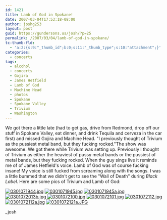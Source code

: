 ```yaml
---
id: 1421
title: Lamb of God in Spokane!
date: 2007-03-04T17:53:18-08:00
author: joshg253
layout: post
guid: https://gundersons.us/josh/?p=25
permalink: /2007/03/04/lamb-of-god-in-spokane/
tc-thumb-fld:
  - 'a:2:{s:9:"_thumb_id";b:0;s:11:"_thumb_type";s:10:"attachment";}'
categories:
  - concerts
tags:
  - alcohol
  - concerts
  - Gojira
  - James Hetfield
  - Lamb of God
  - Machine Head
  - photos
  - Spokane
  - Spokane Valley
  - Trivium
  - Washington
---
```

We got there a little late (had to get gas, drive from Redmond, drop off our stuff in Spokane Valley, eat dinner, and drink Tequila and cerveza in the car first) and missed Gojira and Machine Head. "I previously thought of Trivium as the pussiest metal band, but they fucking rocked."The show was awesome. We got there while Trivium was setting up. Previously I thought of Trivium as either the heaviest of pussy metal bands or the pussiest of metal bands, but they fucking rocked. When the guy sings live it reminds me of of James Hetfield's voice. Lamb of God was of course fucking insane! My voice is still fucked from screaming along with the songs. I was a little bummed that we didn't get to see the "Wall of Death" during <em>Black Label</em>. Here are some pics of Trivium and Lamb of God:

<a href="/josh/wp-content/uploads/2007/03/0301071944.jpg" title="0301071944.jpg"><img src="/josh/wp-content/uploads/2007/03/0301071944.thumbnail.jpg" title="0301071944.jpg" alt="0301071944.jpg" /></a> <a href="/josh/wp-content/uploads/2007/03/0301071945.jpg" title="0301071945.jpg"><img src="/josh/wp-content/uploads/2007/03/0301071945.thumbnail.jpg" title="0301071945.jpg" alt="0301071945.jpg" /></a> <a href="/josh/wp-content/uploads/2007/03/0301071945a.jpg" title="0301071945a.jpg"><img src="/josh/wp-content/uploads/2007/03/0301071945a.thumbnail.jpg" title="0301071945a.jpg" alt="0301071945a.jpg" /></a> <a href="/josh/wp-content/uploads/2007/03/0301072013b.jpg" title="0301072013b.jpg"><img src="/josh/wp-content/uploads/2007/03/0301072013b.thumbnail.jpg" title="0301072013b.jpg" alt="0301072013b.jpg" /></a> <a href="/josh/wp-content/uploads/2007/03/0301072100.jpg" title="0301072100.jpg"><img src="/josh/wp-content/uploads/2007/03/0301072100.thumbnail.jpg" title="0301072100.jpg" alt="0301072100.jpg" /></a> <a href="/josh/wp-content/uploads/2007/03/0301072101.jpg" title="0301072101.jpg"><img src="/josh/wp-content/uploads/2007/03/0301072101.thumbnail.jpg" title="0301072101.jpg" alt="0301072101.jpg" /></a> <a href="/josh/wp-content/uploads/2007/03/0301072112.jpg" title="0301072112.jpg"><img src="/josh/wp-content/uploads/2007/03/0301072112.thumbnail.jpg" title="0301072112.jpg" alt="0301072112.jpg" /></a> <a href="/josh/wp-content/uploads/2007/03/0301072112a.jpg" title="0301072112a.jpg"><img src="/josh/wp-content/uploads/2007/03/0301072112a.thumbnail.jpg" title="0301072112a.jpg" alt="0301072112a.jpg" /></a> <a href="/josh/wp-content/uploads/2007/03/0301072121a.jpg" title="0301072121a.JPG"><img src="/josh/wp-content/uploads/2007/03/0301072121a.thumbnail.JPG" title="0301072121a.JPG" alt="0301072121a.JPG" /></a>

_josh